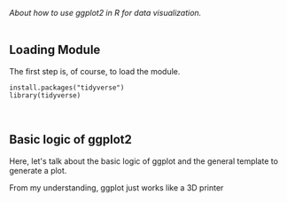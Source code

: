 *About how to use ggplot2 in R for data visualization.*
<br>
<br>

## **Loading Module**  

The first step is, of course, to load the module.

```
install.packages("tidyverse")
library(tidyverse)
```
<br>

## **Basic logic of ggplot2**

Here, let's talk about the basic logic of ggplot and the general template to generate a plot.  

From my understanding, ggplot just works like a 3D printer


